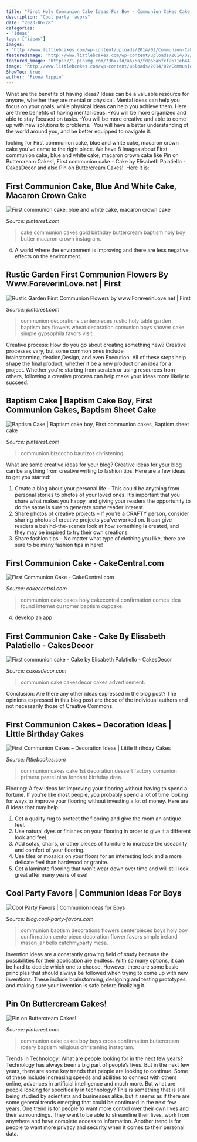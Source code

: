 ```yaml
---
title: "First Holy Communion Cake Ideas For Boy - Communion Cakes Cake 1st Decoration Dessert Factory Comunion Primera Pastel Nina Fondant Birthday Drea"
description: "Cool party favors"
date: "2023-06-28"
categories:
- "ideas"
tags: ["ideas"]
images:
- "http://www.littlebcakes.com/wp-content/uploads/2014/02/Communion-Cakes.jpg"
featuredImage: "http://www.littlebcakes.com/wp-content/uploads/2014/02/Communion-Cakes.jpg"
featured_image: "https://i.pinimg.com/736x/fd/a6/5a/fda65a6fcf2671eb44359aa5ddd6f5b2.jpg"
image: "http://www.littlebcakes.com/wp-content/uploads/2014/02/Communion-Cakes.jpg"
ShowToc: true
author: "Fiona Rippin"
---
```



What are the benefits of having ideas?
Ideas can be a valuable resource for anyone, whether they are mental or physical. Mental ideas can help you focus on your goals, while physical ideas can help you achieve them. Here are three benefits of having mental ideas: 
-You will be more organized and able to stay focused on tasks. 
-You will be more creative and able to come up with new solutions to problems. 
-You will have a better understanding of the world around you, and be better equipped to navigate it.

	

		
looking for First communion cake, blue and white cake, macaron crown cake you've came to the right place. We have 8 Images about First communion cake, blue and white cake, macaron crown cake like Pin on Buttercream Cakes!, First communion cake - Cake by Elisabeth Palatiello - CakesDecor and also Pin on Buttercream Cakes!. Here it is:
		
    
## First Communion Cake, Blue And White Cake, Macaron Crown Cake

<img loading=lazy src="https://i.pinimg.com/736x/fd/a6/5a/fda65a6fcf2671eb44359aa5ddd6f5b2.jpg" onerror="this.onerror=null;this.src='https://tse4.mm.bing.net/th?id=OIP.7vstFhS5SlNPr84FH1vr3QHaJQ&amp;pid=15.1';" alt="First communion cake, blue and white cake, macaron crown cake">

_Source: pinterest.com_

>cake communion cakes gold birthday buttercream baptism holy boy butter macaron crown instagram. 

	

4. A world where the environment is improving and there are less negative effects on the environment. 

    
## Rustic Garden First Communion Flowers By Www.ForeverinLove.net | First

<img loading=lazy src="https://i.pinimg.com/736x/5a/7d/76/5a7d76ccf46a51484e528b14eed16c81.jpg?b=t" onerror="this.onerror=null;this.src='https://tse4.mm.bing.net/th?id=OIP.8ol5IXbuz8_TOO-lfA13XgHaJ3&amp;pid=15.1';" alt="Rustic Garden First Communion Flowers by www.ForeverinLove.net | First">

_Source: pinterest.com_

>communion decorations centerpieces rustic holy table garden baptism boy flowers wheat decoration comunion boys shower cake simple gypsophila favors visit. 

	

Creative process: How do you go about creating something new?
Creative processes vary, but some common ones include brainstorming,Ideation,Design, and even Execution. All of these steps help shape the final product, whether it be a new product or an idea for a project. Whether you're starting from scratch or using resources from others, following a creative process can help make your ideas more likely to succeed.

    
## Baptism Cake | Baptism Cake Boy, First Communion Cakes, Baptism Sheet Cake

<img loading=lazy src="https://i.pinimg.com/736x/c4/1c/b7/c41cb79acba57113ef28f959b6dc68fc.jpg" onerror="this.onerror=null;this.src='https://tse2.mm.bing.net/th?id=OIP.zECj18DsfY-8saSa2lIMuAHaNK&amp;pid=15.1';" alt="Baptism Cake | Baptism cake boy, First communion cakes, Baptism sheet cake">

_Source: pinterest.com_

>communion bizcocho bautizos christening. 

	

What are some creative ideas for your blog?
Creative ideas for your blog can be anything from creative writing to fashion tips. Here are a few ideas to get you started: 
1) Create a blog about your personal life – This could be anything from personal stories to photos of your loved ones. It’s important that you share what makes you happy, and giving your readers the opportunity to do the same is sure to generate some reader interest. 
2) Share photos of creative projects – If you’re a CRAFTY person, consider sharing photos of creative projects you’ve worked on. It can give readers a behind-the-scenes look at how something is created, and they may be inspired to try their own creations. 
3) Share fashion tips – No matter what type of clothing you like, there are sure to be many fashion tips in here!

    
## First Communion Cake - CakeCentral.com

<img loading=lazy src="https://cdn001.cakecentral.com/gallery/2015/03/900_941845oYVd_first-communion-cake.jpg" onerror="this.onerror=null;this.src='https://tse1.mm.bing.net/th?id=OIP.QxGErdMvhvPGDYBgMe-sdAHaLH&amp;pid=15.1';" alt="First Communion Cake - CakeCentral.com">

_Source: cakecentral.com_

>communion cake cakes holy cakecentral confirmation comes idea found internet customer baptism cupcake. 

	

4. develop an app

    
## First Communion Cake - Cake By Elisabeth Palatiello - CakesDecor

<img loading=lazy src="https://pic.cakesdecor.com/m/wyjbr7qskmh2t1sgsvme.jpg" onerror="this.onerror=null;this.src='https://tse2.mm.bing.net/th?id=OIP.d0V-X9KtVp1ft8_YK58C3QHaM2&amp;pid=15.1';" alt="First communion cake - Cake by Elisabeth Palatiello - CakesDecor">

_Source: cakesdecor.com_

>communion cake cakesdecor cakes advertisement. 

	

Conclusion: Are there any other ideas expressed in the blog post?
The opinions expressed in this blog post are those of the individual authors and not necessarily those of Creative Commons.

    
## First Communion Cakes – Decoration Ideas | Little Birthday Cakes

<img loading=lazy src="http://www.littlebcakes.com/wp-content/uploads/2014/02/Communion-Cakes.jpg" onerror="this.onerror=null;this.src='https://tse3.mm.bing.net/th?id=OIP.8XjSr_WEnpDZRixO7u2PoAHaFS&amp;pid=15.1';" alt="First Communion Cakes – Decoration Ideas | Little Birthday Cakes">

_Source: littlebcakes.com_

>communion cakes cake 1st decoration dessert factory comunion primera pastel nina fondant birthday drea. 

	

Flooring: A few ideas for improving your flooring without having to spend a fortune.
If you're like most people, you probably spend a lot of time looking for ways to improve your flooring without investing a lot of money. Here are 8 ideas that may help: 
1. Get a quality rug to protect the flooring and give the room an antique feel. 
2. Use natural dyes or finishes on your flooring in order to give it a different look and feel. 
3. Add sofas, chairs, or other pieces of furniture to increase the useability and comfort of your flooring. 
4. Use tiles or mosaics on your floors for an interesting look and a more delicate feel than hardwood or granite. 
5. Get a laminate flooring that won't wear down over time and will still look great after many years of use! 

    
## Cool Party Favors | Communion Ideas For Boys

<img loading=lazy src="http://blog.cool-party-favors.com/wp-content/uploads/2012/08/Communion-Flowers.jpg" onerror="this.onerror=null;this.src='https://tse3.mm.bing.net/th?id=OIP.XgNCqdoa4wDVlNdl9NQAZwHaLL&amp;pid=15.1';" alt="Cool Party Favors | Communion Ideas for Boys">

_Source: blog.cool-party-favors.com_

>communion baptism decorations flowers centerpieces boys holy boy confirmation centerpiece decoration flower favors simple ireland mason jar bells catchmyparty mesa. 

	

Invention ideas are a constantly growing field of study because the possibilities for their application are endless. With so many options, it can be hard to decide which one to choose. However, there are some basic principles that should always be followed when trying to come up with new inventions. These include brainstorming, designing and testing prototypes, and making sure your invention is safe before finalizing it.

    
## Pin On Buttercream Cakes!

<img loading=lazy src="https://i.pinimg.com/736x/8b/4a/3a/8b4a3a9f8a6e49350716178d550a1df4.jpg" onerror="this.onerror=null;this.src='https://tse2.mm.bing.net/th?id=OIP.BzJjwxA_qjytUBWV1xNloQHaJ4&amp;pid=15.1';" alt="Pin on Buttercream Cakes!">

_Source: pinterest.com_

>communion cake cakes boy boys cross confirmation buttercream rosary baptism religious christening instagram. 

	

Trends in Technology: What are people looking for in the next few years?
Technology has always been a big part of people’s lives. But in the next few years, there are some key trends that people are looking to continue. 
Some of these include increasing speeds and abilities to connect with others online, advances in artificial intelligence and much more. 
But what are people looking for specifically in technology? This is something that is still being studied by scientists and businesses alike, but it seems as if there are some general trends emerging that could be continued in the next few years. 
One trend is for people to want more control over their own lives and their surroundings. They want to be able to streamline their lives, work from anywhere and have complete access to information. 
Another trend is for people to want more privacy and security when it comes to their personal data.

